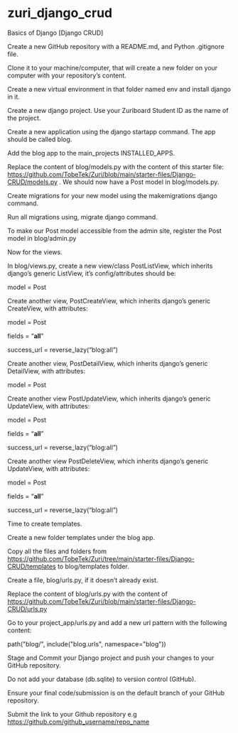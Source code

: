 # zuri_django_crud
Basics of Django
[Django CRUD]

 

Create a new GitHub repository with a README.md, and Python .gitignore file.

Clone it to your machine/computer, that will create a new folder on your computer with your repository’s content.

Create a new virtual environment in that folder named env and install django in it.

Create a new django project. Use your Zuriboard Student ID as the name of the project.

Create a new application using the django startapp command. The app should be called blog.

Add the blog app to the main_projects INSTALLED_APPS.

 

Replace the content of blog/models.py with the content of this starter file: https://github.com/TobeTek/Zuri/blob/main/starter-files/Django-CRUD/models.py . We should now have a Post model in blog/models.py.

Create migrations for your new model using the makemigrations django command. 

Run all migrations using, migrate django command.

To make our Post model accessible from the admin site, register the Post model in blog/admin.py 

 

Now for the views. 

In blog/views.py,  create a new view/class PostListView, which inherits django’s generic ListView,  it’s config/attributes should be:

model = Post

 

Create another view, PostCreateView, which inherits django’s generic CreateView, with attributes:

model = Post

fields = “__all__”

success_url  = reverse_lazy(“blog:all”)

 

Create another view, PostDetailView, which inherits django’s generic DetailView, with attributes:

model = Post

 

Create another view PostUpdateView, which inherits django’s generic UpdateView, with attributes:

model = Post

fields = “__all__”

success_url  = reverse_lazy(“blog:all”)

 

Create another view PostDeleteView, which inherits django’s generic UpdateView, with attributes:

model = Post

fields = “__all__”

success_url  = reverse_lazy(“blog:all”)

 

Time to create templates.

Create a new folder templates under the blog app.  

Copy all the files and folders from https://github.com/TobeTek/Zuri/tree/main/starter-files/Django-CRUD/templates to blog/templates folder.

Create a file, blog/urls.py, if it doesn’t already exist.

Replace the content of blog/urls.py with the content of https://github.com/TobeTek/Zuri/blob/main/starter-files/Django-CRUD/urls.py 

Go to your project_app/urls.py and add a new url pattern with the following content:

path("blog/", include("blog.urls", namespace="blog"))

 
Stage and Commit your Django project and push your changes to your GitHub repository. 

Do not add your database (db.sqlite) to version control (GitHub). 

Ensure your final code/submission is on the default branch of your GitHub repository.

Submit the link to your Github repository e.g https://github.com/github_username/repo_name
